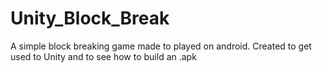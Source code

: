 # Unity_Block_Break

A simple block breaking game made to played on android. Created to get used to Unity and to see how to build an .apk
